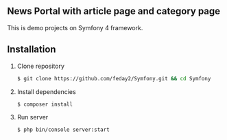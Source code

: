 News Portal with article page and category page
-----------

This is demo projects on Symfony 4 framework.

Installation
------------

1. Clone repository

    ```bash
    $ git clone https://github.com/feday2/Symfony.git && cd Symfony
    ```
    
2. Install dependencies

    ```bash
    $ composer install
    ```
    
3. Run server

    ```bash
    $ php bin/console server:start
    ```
